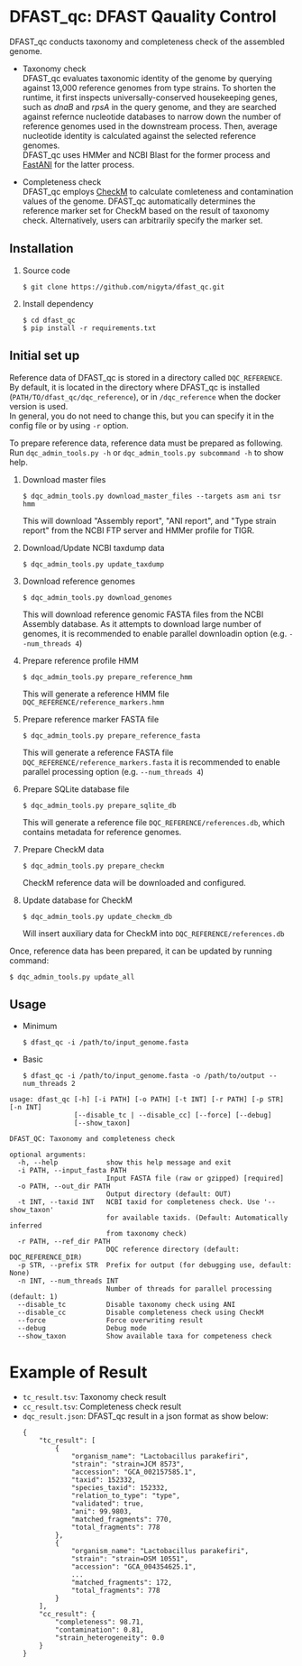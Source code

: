 # DFAST_qc: DFAST Qauality Control

DFAST_qc conducts taxonomy and completeness check of the assembled genome.  

- Taxonomy check  
DFAST_qc evaluates taxonomic identity of the genome by querying against 13,000 reference genomes from type strains. To shorten the runtime, it first inspects  universally-conserved housekeeping genes, such as _dnaB_ and _rpsA_ in the query genome, and they are searched against refernce nucleotide databases to narrow down the number of reference genomes used in the downstream process. Then, average nucleotide identity is calculated against the selected reference genomes.  
DFAST_qc uses HMMer and NCBI Blast for the former process and [FastANI](https://doi.org/10.1038/s41467-018-07641-9) for the latter process.

- Completeness check  
DFAST_qc employs [CheckM](https://genome.cshlp.org/content/25/7/1043) to calculate comleteness and contamination values of the genome. DFAST_qc automatically determines the reference marker set for CheckM based on the result of taxonomy check. Alternatively, users can arbitrarily specify the marker set.

## Installation
1. Source code
    ```
    $ git clone https://github.com/nigyta/dfast_qc.git
    ```
2. Install dependency
    ```
    $ cd dfast_qc
    $ pip install -r requirements.txt
    ```

## Initial set up
Reference data of DFAST_qc is stored in a directory called `DQC_REFERENCE`. By default, it is located in the directory where DFAST_qc is installed (`PATH/TO/dfast_qc/dqc_reference`), or in `/dqc_reference` when the docker version is used.  
In general, you do not need to change this, but you can specify it in the config file or by using `-r` option.

To prepare reference data, reference data must be prepared as following. Run `dqc_admin_tools.py -h` or `dqc_admin_tools.py subcommand -h` to show help.
  

1. Download master files  
    ```
    $ dqc_admin_tools.py download_master_files --targets asm ani tsr hmm
    ```
    This will download "Assembly report", "ANI report", and "Type strain report" from the NCBI FTP server and HMMer profile for TIGR.  

2. Download/Update NCBI taxdump data
    ```
    $ dqc_admin_tools.py update_taxdump
    ```
3. Download reference genomes
    ```
    $ dqc_admin_tools.py download_genomes
    ```
    This will download reference genomic FASTA files from the NCBI Assembly database. As it attempts to download large number of genomes, it is recommended to enable parallel downloadin option (e.g. `--num_threads 4`)
4. Prepare reference profile HMM
    ```
    $ dqc_admin_tools.py prepare_reference_hmm
    ```
    This will generate a reference HMM file `DQC_REFERENCE/reference_markers.hmm`
5. Prepare reference marker FASTA file
    ```
    $ dqc_admin_tools.py prepare_reference_fasta
    ```
    This will generate a reference FASTA file `DQC_REFERENCE/reference_markers.fasta`
    it is recommended to enable parallel processing option (e.g. `--num_threads 4`)
6. Prepare SQLite database file
    ```
    $ dqc_admin_tools.py prepare_sqlite_db
    ```
    This will generate a reference file `DQC_REFERENCE/references.db`, which contains metadata for reference genomes.
7. Prepare CheckM data
    ```
    $ dqc_admin_tools.py prepare_checkm
    ```
    CheckM reference data will be downloaded and configured.
8. Update database for CheckM
    ```
    $ dqc_admin_tools.py update_checkm_db
    ```
    Will insert auxiliary data for CheckM into `DQC_REFERENCE/references.db`


Once, reference data has been prepared, it can be updated by running command:
```
$ dqc_admin_tools.py update_all
```

## Usage
- Minimum  
    ```
    $ dfast_qc -i /path/to/input_genome.fasta
    ```
- Basic  
    ```
    $ dfast_qc -i /path/to/input_genome.fasta -o /path/to/output --num_threads 2
    ```

```
usage: dfast_qc [-h] [-i PATH] [-o PATH] [-t INT] [-r PATH] [-p STR] [-n INT]
                [--disable_tc | --disable_cc] [--force] [--debug]
                [--show_taxon]

DFAST_QC: Taxonomy and completeness check

optional arguments:
  -h, --help            show this help message and exit
  -i PATH, --input_fasta PATH
                        Input FASTA file (raw or gzipped) [required]
  -o PATH, --out_dir PATH
                        Output directory (default: OUT)
  -t INT, --taxid INT   NCBI taxid for completeness check. Use '--show_taxon'
                        for available taxids. (Default: Automatically inferred
                        from taxonomy check)
  -r PATH, --ref_dir PATH
                        DQC reference directory (default: DQC_REFERENCE_DIR)
  -p STR, --prefix STR  Prefix for output (for debugging use, default: None)
  -n INT, --num_threads INT
                        Number of threads for parallel processing (default: 1)
  --disable_tc          Disable taxonomy check using ANI
  --disable_cc          Disable completeness check using CheckM
  --force               Force overwriting result
  --debug               Debug mode
  --show_taxon          Show available taxa for competeness check
  ```

# Example of Result
- `tc_result.tsv`: Taxonomy check result
- `cc_result.tsv`: Completeness check result
- `dqc_result.json`: DFAST_qc result in a json format as show below:
    ```
    {
        "tc_result": [
            {
                "organism_name": "Lactobacillus parakefiri",
                "strain": "strain=JCM 8573",
                "accession": "GCA_002157585.1",
                "taxid": 152332,
                "species_taxid": 152332,
                "relation_to_type": "type",
                "validated": true,
                "ani": 99.9803,
                "matched_fragments": 770,
                "total_fragments": 778
            },
            {
                "organism_name": "Lactobacillus parakefiri",
                "strain": "strain=DSM 10551",
                "accession": "GCA_004354625.1",
                ...
                "matched_fragments": 172,
                "total_fragments": 778
            }
        ],
        "cc_result": {
            "completeness": 98.71,
            "contamination": 0.81,
            "strain_heterogeneity": 0.0
        }
    }
    ```